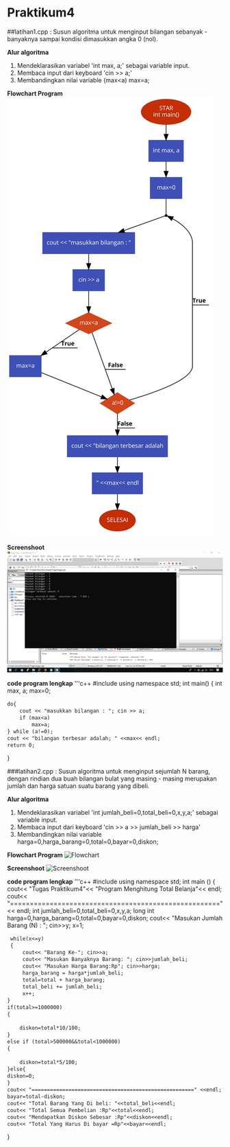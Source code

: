 # Praktikum4


##latihan1.cpp : Susun algoritma untuk menginput bilangan sebanyak - banyaknya sampai kondisi dimasukkan angka 0 (nol).

**Alur algoritma**
1. Mendeklarasikan variabel 'int max, a;' sebagai variable input.
2. Membaca input dari keyboard 'cin >> a;'
3. Membandingkan nilai variable (max<a)
            			 max=a;

**Flowchart Program**
![Flowchart](https://raw.githubusercontent.com/AyuLestariKabbi/Praktikum4/master/Latihan1/Flowchart1.jpg)

**Screenshoot**
![Screenshoot](https://raw.githubusercontent.com/AyuLestariKabbi/Praktikum4/master/Latihan1.cpp/hasil1.png)

**code program lengkap**
'''c++
#include <iostream>
using namespace std;
int main()
{
    int max, a;
    max=0;

    do{
        cout << "masukkan bilangan : "; cin >> a;
        if (max<a)
            max=a;
    } while (a!=0);
    cout << "bilangan terbesar adalah; " <<max<< endl;
    return 0;
}


###latihan2.cpp : Susun algoritma untuk menginput sejumlah N barang, dengan rindian dua buah bilangan bulat yang masing - masing merupakan jumlah dan harga satuan suatu barang yang dibeli.

**Alur algoritma**
1. Mendeklarasikan variabel 'int jumlah_beli=0,total_beli=0,x,y,a;' sebagai variable input.
2. Membaca input dari keyboard 'cin >> a >> jumlah_beli >> harga'
3. Membandingkan nilai variable  harga=0,harga_barang=0,total=0,bayar=0,diskon;

**Flowchart Program**
![Flowchart]()

**Screenshoot**
![Screenshoot]()

**code program lengkap**
'''c++
#include <iostream>
using namespace std;
int main ()
{
     cout<< "Tugas Praktikum4"<< "Program Menghitung Total Belanja"<< endl;
     cout<< "====================================================="<< endl;
     int jumlah_beli=0,total_beli=0,x,y,a;
     long int
     harga=0,harga_barang=0,total=0,bayar=0,diskon;
     cout<< "Masukan Jumlah Barang (N) : "; cin>>y;
     x=1;

     while(x<=y)
     {
         cout<< "Barang Ke-"; cin>>a;
         cout<< "Masukan Banyaknya Barang: "; cin>>jumlah_beli;
         cout<< "Masukan Harga Barang:Rp"; cin>>harga;
         harga_barang = harga*jumlah_beli;
         total=total + harga_barang;
         total_beli += jumlah_beli;
         x++;
    }
    if(total>=1000000)
    {

        diskon=total*10/100;
    }
    else if (total>500000&&total<1000000)
    {

        diskon=total*5/100;
    }else{
    diskon=0;
    }
    cout<< "=====================================================" <<endl;
    bayar=total-diskon;
    cout<< "Total Barang Yang Di beli: "<<total_beli<<endl;
    cout<< "Total Semua Pembelian :Rp"<<total<<endl;
    cout<< "Mendapatkan Diskon Sebesar :Rp"<<diskon<<endl;
    cout<< "Total Yang Harus Di bayar =Rp"<<bayar<<endl;
}

